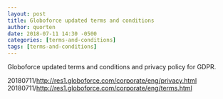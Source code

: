 ```yaml
---
layout: post
title: Globoforce updated terms and conditions
author: quorten
date: 2018-07-11 14:30 -0500
categories: [terms-and-conditions]
tags: [terms-and-conditions]
---
```


Globoforce updated terms and conditions and privacy policy for GDPR.

20180711/http://res1.globoforce.com/corporate/eng/privacy.html  
20180711/http://res1.globoforce.com/corporate/eng/terms.html
